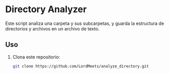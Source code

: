 # Directory Analyzer

Este script analiza una carpeta y sus subcarpetas, y guarda la estructura de directorios y archivos en un archivo de texto.

## Uso

1. Clona este repositorio:
   ```bash
   git clone https://github.com/LordMeets/analyze_directory.git
